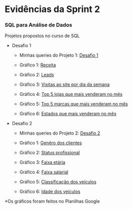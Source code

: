 #
# Evidências da Sprint 2

### SQL para Análise de Dados

Projetos propostos no curso de SQL

* Desafio 1

  - Minhas queries do Projeto 1: [Desafio 1](https://github.com/catarwnalud/pbCompass/blob/d2cc18f3b77c1f2e7c6adc50d825462727bb9abe/sprint_2/evid%C3%AAncias/desafio1.txt)

  - Gráfico 1: [Receita](https://github.com/catarwnalud/pbCompass/blob/d2cc18f3b77c1f2e7c6adc50d825462727bb9abe/sprint_2/evid%C3%AAncias/receita.png)

  - Gráfico 2: [Leads](https://github.com/catarwnalud/pbCompass/blob/d2cc18f3b77c1f2e7c6adc50d825462727bb9abe/sprint_2/evid%C3%AAncias/leads.png)

  - Gráfico 3: [Visitas ao site por dia da semana](https://github.com/catarwnalud/pbCompass/blob/d2cc18f3b77c1f2e7c6adc50d825462727bb9abe/sprint_2/evid%C3%AAncias/visitas%20ao%20site%20por%20dia%20da%20semana%20no%20m%C3%AAs.png)

  - Gráfico 4: [Top 5 lojas que mais venderam no mês](https://github.com/catarwnalud/pbCompass/blob/d2cc18f3b77c1f2e7c6adc50d825462727bb9abe/sprint_2/evid%C3%AAncias/top%205%20lojas%20que%20mais%20venderam.png)

  - Gráfico 5: [Top 5 marcas que mais venderam no mês](https://github.com/catarwnalud/pbCompass/blob/d2cc18f3b77c1f2e7c6adc50d825462727bb9abe/sprint_2/evid%C3%AAncias/top%205%20marcas%20mais%20vendidas%20no%20m%C3%AAs.png)

  - Gráfico 6: [Estados que mais venderam no mês](https://github.com/catarwnalud/pbCompass/blob/d2cc18f3b77c1f2e7c6adc50d825462727bb9abe/sprint_2/evid%C3%AAncias/estados%20que%20mais%20venderam%20no%20m%C3%AAs.png)

* Desafio 2

  - Minhas queries do Projeto 2: [Desafio 2](https://github.com/catarwnalud/pbCompass/blob/d2cc18f3b77c1f2e7c6adc50d825462727bb9abe/sprint_2/evid%C3%AAncias/desafio2.txt)

  - Gráfico 1: [Genêro dos clientes](https://github.com/catarwnalud/pbCompass/blob/d2cc18f3b77c1f2e7c6adc50d825462727bb9abe/sprint_2/evid%C3%AAncias/g%C3%AAnero.png)

  - Gráfico 2: [Status profissional](https://github.com/catarwnalud/pbCompass/blob/d2cc18f3b77c1f2e7c6adc50d825462727bb9abe/sprint_2/evid%C3%AAncias/status%20profissional.png)

  - Gráfico 3: [Faixa etária](https://github.com/catarwnalud/pbCompass/blob/d2cc18f3b77c1f2e7c6adc50d825462727bb9abe/sprint_2/evid%C3%AAncias/faixa%20et%C3%A1ria.png)

  - Gráfico 4: [Faixa salarial](https://github.com/catarwnalud/pbCompass/blob/d2cc18f3b77c1f2e7c6adc50d825462727bb9abe/sprint_2/evid%C3%AAncias/faixa%20salarial.png)

  - Gráfico 5: [Classificação dos veículos](https://github.com/catarwnalud/pbCompass/blob/d2cc18f3b77c1f2e7c6adc50d825462727bb9abe/sprint_2/evid%C3%AAncias/estado%20do%20veiculo.png)

  - Gráfico 6: [Idade dos veículos](https://github.com/catarwnalud/pbCompass/blob/d2cc18f3b77c1f2e7c6adc50d825462727bb9abe/sprint_2/evid%C3%AAncias/idade%20do%20ve%C3%ADculo.png)

 *Os gráficos foram feitos no Planilhas Google

#


